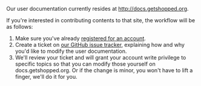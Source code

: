 Our user documentation currently resides at http://docs.getshopped.org.

If you're interested in contributing contents to that site, the workflow will be as follows:

1. Make sure you've already [registered for an account](http://docs.getshopped.org/wp-register.php).
2. Create a ticket on [our GitHub issue tracker](https://github.com/wp-e-commerce/wp-e-commerce/issues), explaining how and why you'd like to modify the user documentation.
3. We'll review your ticket and will grant your account write privilege to specific topics so that you can modify those yourself on docs.getshopped.org. Or if the change is minor, you won't have to lift a finger, we'll do it for you.